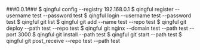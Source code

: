 ###0.0.1###
$ qingful config --registry 192.168.0.1
$ qingful register --username test --password test
$ qingful login --username test --password test
$ qingful git list
$ qingful git add --name test --repo test
$ qingful git deploy --path test --repo test
$ qingful git nginx --domain test --path test --port 3000
$ qingful git install --path test
$ qingful git start --path test
$ qingful git post_receive --repo test --path test
